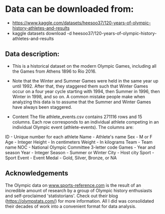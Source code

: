 # Data can be downloaded from: 
- https://www.kaggle.com/datasets/heesoo37/120-years-of-olympic-history-athletes-and-results
- kaggle datasets download -d heesoo37/120-years-of-olympic-history-athletes-and-results

## Data description:
- This is a historical dataset on the modern Olympic Games, including all the Games from Athens 1896 to Rio 2016.
- Note that the Winter and Summer Games were held in the same year up until 1992. After that, they staggered them such that Winter Games occur on a four year cycle starting with 1994, then Summer in 1996, then Winter in 1998, and so on. A common mistake people make when analyzing this data is to assume that the Summer and Winter Games have always been staggered.

- Content
The file athlete_events.csv contains 271116 rows and 15 columns. Each row corresponds to an individual athlete competing in an individual Olympic event (athlete-events). The columns are:

ID - Unique number for each athlete
Name - Athlete's name
Sex - M or F
Age - Integer
Height - In centimeters
Weight - In kilograms
Team - Team name
NOC - National Olympic Committee 3-letter code
Games - Year and season
Year - Integer
Season - Summer or Winter
City - Host city
Sport - Sport
Event - Event
Medal - Gold, Silver, Bronze, or NA

## Acknowledgements
The Olympic data on www.sports-reference.com is the result of an incredible amount of research by a group of Olympic history enthusiasts and self-proclaimed 'statistorians'. Check out their blog (https://olympstats.com/) for more information. All I did was consolidated their decades of work into a convenient format for data analysis.
